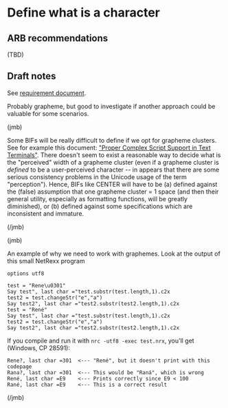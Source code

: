 # Define what is a character

## ARB recommendations

(TBD)

## Draft notes

See [requirement document](./Unicode_Requirements.md).

Probably grapheme, but good to investigate if another approach could be valuable for some scenarios.

(jmb)

Some BIFs will be really difficult to define if we opt for grapheme clusters. See for example this document: ["Proper Complex Script Support
in Text Terminals"](https://www.unicode.org/L2/L2023/23107-terminal-suppt.pdf). There doesn't seem to exist a reasonable way to decide what is the "perceived" width of a grapheme cluster (even if a grapheme cluster is _defined_ to be a user-perceived character -- in appears that there are some serious consistency problems in the Unicode usage of the term "perception"). Hence, BIFs like CENTER will have to be (a) defined against the (false) assumption that one grapheme cluster = 1 space (and then their general utility, especially as formatting functions, will be greatly diminished), or (b) defined against some specifications which are inconsistent and immature.

(/jmb)

(jmb)

An example of why we need to work with graphemes. Look at the output of this small NetRexx program

```
options utf8

test = "Rene\u0301"
Say test", last char ="test.substr(test.length,1).c2x
test2 = test.changeStr("e","a")
Say test2", last char ="test2.substr(test2.length,1).c2x
test = "René"
Say test", last char ="test.substr(test.length,1).c2x
test2 = test.changeStr("e","a")
Say test2", last char ="test2.substr(test2.length,1).c2x
```

If you compile and run it with ``nrc -utf8 -exec test.nrx``, you'll get (Windows, CP 28591):

```
Rene?, last char =301  <--- "René", but it doesn't print with this codepage
Rana?, last char =301  <--- This would be "Raná", which is wrong
René, last char =E9    <--- Prints correctly since E9 < 100
Rané, last char =E9    <--- This is a correct result
```

(/jmb)
